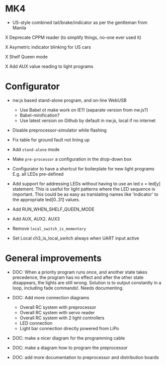 # MK4

* US-style combined tail/brake/indicator as per the gentleman from Manila

X Deprecate CPPM reader (to simplify things, no-one ever used it)

X Asymetric indicator blinking for US cars

X Shelf Queen mode

X Add AUX value reading to light programs


# Configurator

* nw.js based stand-alone program, and on-line WebUSB
  * Use Babel ot make work on IE11 (separate version from nw.js?)
  * Babel-minification?
  * Use latest version on Github by default in nw.js, local if no internet

* Disable preprocessor-simulator while flashing

* Fix table for ground fault not lining up

* Add `stand-alone` mode

* Make `pre-processor` a configuration in the drop-down box

* Configurator to have a shortcut for boilerplate for new light programs
    E.g. all LEDs pre-defined

* Add support for addressing LEDs without having to use an
    led x = led[y] statement. This is useful for light patterns where the
    LED sequence is important. This could be as easy as translating names like
    'indicator' to the appropriate led[0..31] values.

* Add RUN_WHEN_SHELF_QUEEN_MODE
* Add AUX, AUX2. AUX3
* Remove `local_switch_is_momentary`
* Set Local ch3_is_local_switch always when UART input active

# General improvements

* DOC: When a priority program runs once, and another state takes precedence,
  the program has no effect and after the other state disappears, the lights
  are still wrong. Solution is to output constantly in a loop,
  including fade commands!.
  Needs documenting.

* DOC: Add more connection diagrams
    - Overall RC system with preprocessor
    - Overall RC system with servo reader
    - Overall RC system with 2 light controllers
    - LED connection
    - Light bar connection directly powered from LiPo

* DOC: make a nicer diagram for the programming cable

* DOC: make a diagram how to program the preprocessor

* DOC: add more documentation to preprocessor and distribution boards